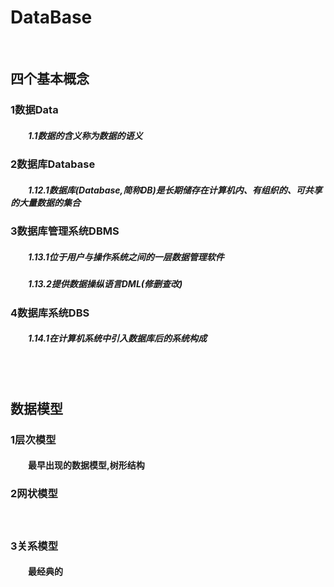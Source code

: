 # DataBase
<br>

## 四个基本概念
### 1数据Data
##### &emsp;&emsp;1.1数据的含义称为数据的语义
### 2数据库Database
##### &emsp;&emsp;1.12.1数据库(Database,简称DB)是长期储存在计算机内、有组织的、可共享的大量数据的集合
### 3数据库管理系统DBMS
##### &emsp;&emsp;1.13.1位于用户与操作系统之间的一层数据管理软件
##### &emsp;&emsp;1.13.2提供数据操纵语言DML(修删查改)
### 4数据库系统DBS
##### &emsp;&emsp;1.14.1在计算机系统中引入数据库后的系统构成

<br>
<br>


## 数据模型
### 1层次模型
#### &emsp;&emsp;最早出现的数据模型,树形结构
### 2网状模型
#### &emsp;&emsp;
### 3关系模型
#### &emsp;&emsp;最经典的